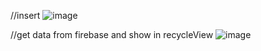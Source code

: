 //insert
![image](https://github.com/toluen3000/Project4_FireBase_CRUD/assets/91663135/ad9f4f00-1641-4b2d-a958-129d02300fde)

//get data from firebase and show in recycleView
![image](https://github.com/toluen3000/Project4_FireBase_CRUD/assets/91663135/68b8f42c-3ab2-4e18-8102-601d513e8a96)

